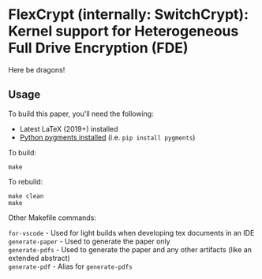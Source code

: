# FlexCrypt (internally: SwitchCrypt): Kernel support for Heterogeneous Full Drive Encryption (FDE)

Here be dragons!

## Usage

To build this paper, you'll need the following:

- Latest LaTeX (2019+) installed
- [Python pygments installed](https://pygments.org/download/) (i.e. `pip install pygments`)

To build:

```
make
```

To rebuild:

```
make clean
make
```

Other Makefile commands:

`for-vscode` - Used for light builds when developing tex documents in an IDE  
`generate-paper` - Used to generate the paper only  
`generate-pdfs` - Used to generate the paper and any other artifacts (like an extended abstract)  
`generate-pdf` - Alias for `generate-pdfs`
